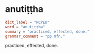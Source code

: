 # anutiṭṭha

``` toml
dict_label = "NCPED"
word = "anutiṭṭha"
summary = "practiced, effected, done."
grammar_comment = "pp mfn."
```

practiced, effected, done.

